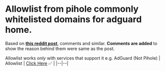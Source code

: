 
# Allowlist from pihole commonly whitelisted domains for adguard home.

Based on **[this reddit post](https://discourse.pi-hole.net/t/commonly-whitelisted-domains/212)**, comments and similar. **Comments are added** to show the reason behind them were same as the post.

Allowlist works *only* with services that support it e.g. AdGuard (Not Pihole)
| Allowlist | [Click Here](https://raw.githubusercontent.com/Harris-KA/Adguard-and-pihole-lists/main/adguardallowlist.txt) ✅ |
|--|--|

